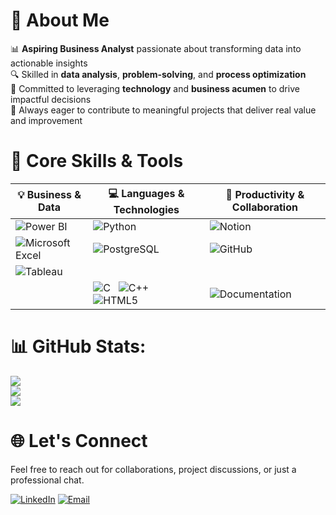# 💫 About Me

📊 **Aspiring Business Analyst** passionate about transforming data into actionable insights  
🔍 Skilled in **data analysis**, **problem-solving**, and **process optimization**  
💼 Committed to leveraging **technology** and **business acumen** to drive impactful decisions  
🚀 Always eager to contribute to meaningful projects that deliver real value and improvement


# 🧰 Core Skills & Tools

| 💡 Business & Data                                                                                   | 💻 Languages & Technologies                                                                                                           | 🧩 Productivity & Collaboration                                                                 |
|------------------------------------------------------------------------------------------------------|--------------------------------------------------------------------------------------------------------------------------------------|--------------------------------------------------------------------------------------------------|
| ![Power BI](https://img.shields.io/badge/Power_BI-F2C811?style=for-the-badge&logo=power-bi&logoColor=black)                        | ![Python](https://img.shields.io/badge/Python-3776AB?style=for-the-badge&logo=python&logoColor=white)                               | ![Notion](https://img.shields.io/badge/Notion-000000?style=for-the-badge&logo=notion&logoColor=white)                    |
| ![Microsoft Excel](https://img.shields.io/badge/Microsoft_Excel-217346?style=for-the-badge&logo=microsoft-excel&logoColor=white)  | ![PostgreSQL](https://img.shields.io/badge/PostgreSQL-336791?style=for-the-badge&logo=postgresql&logoColor=white)                   | ![GitHub](https://img.shields.io/badge/GitHub-181717?style=for-the-badge&logo=github&logoColor=white)                    |
| ![Tableau](https://img.shields.io/badge/Tableau-E97627?style=for-the-badge&logo=tableau&logoColor=white)
                    | ![C](https://img.shields.io/badge/C-00599C?style=for-the-badge&logo=c&logoColor=white) &nbsp; ![C++](https://img.shields.io/badge/C++-00599C?style=for-the-badge&logo=c%2B%2B&logoColor=white) &nbsp; ![HTML5](https://img.shields.io/badge/HTML5-E34F26?style=for-the-badge&logo=html5&logoColor=white) | ![Documentation](https://img.shields.io/badge/Documentation-00BCD4?style=for-the-badge&logo=read-the-docs&logoColor=white) |



# 📊 GitHub Stats:
![](https://github-readme-stats.vercel.app/api?username=gyanworks&theme=dark&hide_border=true&include_all_commits=false&count_private=false)<br/>
![](https://nirzak-streak-stats.vercel.app/?user=gyanworks&theme=dark&hide_border=true)<br/>
![](https://github-readme-stats.vercel.app/api/top-langs/?username=gyanworks&theme=dark&hide_border=true&include_all_commits=false&count_private=false&layout=compact)

# 🌐 Let's Connect

Feel free to reach out for collaborations, project discussions, or just a professional chat.

[![LinkedIn](https://img.shields.io/badge/LinkedIn-0A66C2?style=for-the-badge&logo=linkedin&logoColor=white)](https://linkedin.com/in/gyansingh-network)
[![Email](https://img.shields.io/badge/Email-D14836?style=for-the-badge&logo=gmail&logoColor=white)](mailto:gyansingh.workmail@gmail.com)

<!-- Proudly created with GPRM ( https://gprm.itsvg.in ) --><!--
**gyanworks/gyanworks** is a ✨ _special_ ✨ repository because its `README.md` (this file) appears on your GitHub profile.

Here are some ideas to get you started:

- 🔭 I’m currently working on ...
- 🌱 I’m currently learning ...
- 👯 I’m looking to collaborate on ...
- 🤔 I’m looking for help with ...
- 💬 Ask me about ...
- 📫 How to reach me: ...
- 😄 Pronouns: ...
- ⚡ Fun fact: ...
-->
